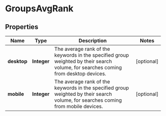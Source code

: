 # GroupsAvgRank

## Properties
Name | Type | Description | Notes
------------ | ------------- | ------------- | -------------
**desktop** | **Integer** | The average rank of the keywords in the specified group weighted by their search volume, for searches coming from desktop devices. |  [optional]
**mobile** | **Integer** | The average rank of the keywords in the specified group weighted by their search volume, for searches coming from mobile devices. |  [optional]
